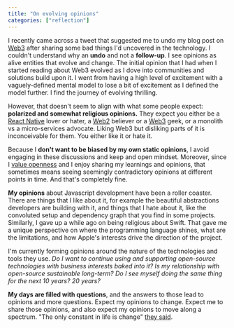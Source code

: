 ```yaml
---
title: "On evolving opinions"
categories: ["reflection"]
---
```


I recently came across a tweet that suggested me to undo my blog post on [Web3](/2021/11/29/exploring-web3) after sharing some bad things I'd uncovered in the technology.
I couldn't understand why an **undo** and not a **follow-up**.
I see opinions as alive entities that evolve and change.
The initial opinion that I had when I started reading about Web3 evolved as I dove into communities and solutions build upon it.
I went from having a high level of excitement with a vaguely-defined mental model to lose a bit of excitement as I defined the model further.
I find the journey of evolving thrilling.

However, that doesn't seem to align with what some people expect:
**polarized and somewhat religious opinions.**
They expect you either be a [React Native](https://reactnative.dev/) lover or hater,
a [Web2](https://en.wikipedia.org/wiki/Web_2.0) believer or a [Web3](https://web3.foundation/) geek,
or a monolith vs a micro-services advocate.
Liking Web3 but disliking parts of it is inconceivable for them.
You either like it or hate it.

Because I **don't want to be biased by my own static opinions**,
I avoid engaging in these discussions and keep and open mindset.
Moreover, 
since I [value openness](/about) and I enjoy sharing my learnings and opinions,
that sometimes means seeing seemingly contradictory opinions at different points in time.
And that's completely fine.

**My opinions** about Javascript development have been a roller coaster.
There are things that I like about it,
for example the beautiful abstractions developers are building with it,
and things that I hate about it,
like the convoluted setup and dependency graph that you find in some projects.
Similarly,
I gave up a while ago on being religious about Swift.
That gave me a unique perspective on where the programming language shines,
what are the limitations,
and how Apple's interests drive the direction of the project.

I'm currently forming opinions around the nature of the technologies and tools they use.
*Do I want to continue using and supporting open-source technologies with business interests baked into it?
Is my relationship with open-source sustainable long-term?
Do I see myself doing the same thing for the next 10 years? 20 years?*

**My days are filled with questions**,
and the answers to those lead to opinions and more questions.
Expect my opinions to change.
Expect me to share those opinions,
and also expect my opinions to move along a spectrum.
"The only constant in life is change" [they said](https://arapahoelibraries.org/blogs/post/the-only-constant-in-life-is-change-heraclitus/#:~:text=One%20constant%20since%20the%20beginning,change%20is%20also%20a%20constant.&text=When%20that%20fear%20of%20change,becomes%20a%20phobia%2C%20particularly%20Metathesiophobia.).